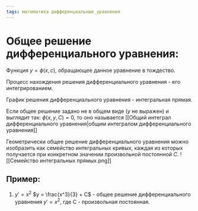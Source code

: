 ```yaml
---
tags: математика дифференциальные_уравнения
---
```

# Общее решение дифференциального уравнения:
Функция $y = \phi(x,c)$, обращающее данное уравнение в тождество.

Процесс нахождения решения дифференциального уравнения - его интегрированием.

График решения дифференциального уравнения - интегральная прямая.

Если общее решение задано не в общем виде ($y$ не выражен) и выглядит так: $\phi(x,y,C) = 0$, то оно называется [[Общий интеграл дифференциального уравнения|общим интегралом дифференциального уравнения]]

Геометрически общее решение дифференциального уравнения можно изобразить как семейство интегральных кривых, каждая из которых получается при конкретном значении произвольной постоянной $C$.
![[Семейство интегральных прямых.png]]
## Пример:
1) $y' = x^2$
$y = \frac{x^3}{3} + C$ - общее решение дифференциального уравнения $y' = x^2$, где C - произвольная постоянная.